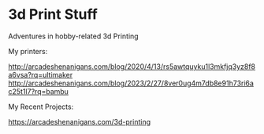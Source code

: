 # 3d Print Stuff

Adventures in hobby-related 3d Printing

My printers:

http://arcadeshenanigans.com/blog/2020/4/13/rs5awtquyku1l3mkfjq3yz8f8a6vsa?rq=ultimaker
http://arcadeshenanigans.com/blog/2023/2/27/8ver0ug4m7db8e91h73ri6ac25t1l7?rq=bambu

My Recent Projects:

https://arcadeshenanigans.com/3d-printing
